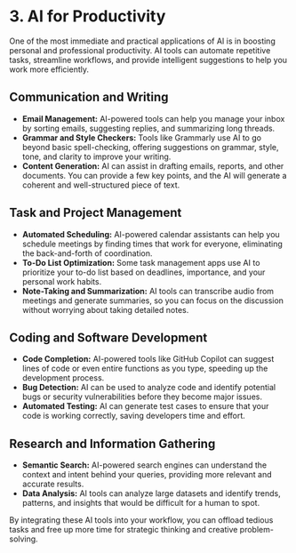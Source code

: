 # 3. AI for Productivity

One of the most immediate and practical applications of AI is in boosting personal and professional productivity. AI tools can automate repetitive tasks, streamline workflows, and provide intelligent suggestions to help you work more efficiently.

## Communication and Writing

*   **Email Management:** AI-powered tools can help you manage your inbox by sorting emails, suggesting replies, and summarizing long threads.
*   **Grammar and Style Checkers:** Tools like Grammarly use AI to go beyond basic spell-checking, offering suggestions on grammar, style, tone, and clarity to improve your writing.
*   **Content Generation:** AI can assist in drafting emails, reports, and other documents. You can provide a few key points, and the AI will generate a coherent and well-structured piece of text.

## Task and Project Management

*   **Automated Scheduling:** AI-powered calendar assistants can help you schedule meetings by finding times that work for everyone, eliminating the back-and-forth of coordination.
*   **To-Do List Optimization:** Some task management apps use AI to prioritize your to-do list based on deadlines, importance, and your personal work habits.
*   **Note-Taking and Summarization:** AI tools can transcribe audio from meetings and generate summaries, so you can focus on the discussion without worrying about taking detailed notes.

## Coding and Software Development

*   **Code Completion:** AI-powered tools like GitHub Copilot can suggest lines of code or even entire functions as you type, speeding up the development process.
*   **Bug Detection:** AI can be used to analyze code and identify potential bugs or security vulnerabilities before they become major issues.
*   **Automated Testing:** AI can generate test cases to ensure that your code is working correctly, saving developers time and effort.

## Research and Information Gathering

*   **Semantic Search:** AI-powered search engines can understand the context and intent behind your queries, providing more relevant and accurate results.
*   **Data Analysis:** AI tools can analyze large datasets and identify trends, patterns, and insights that would be difficult for a human to spot.

By integrating these AI tools into your workflow, you can offload tedious tasks and free up more time for strategic thinking and creative problem-solving.
